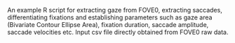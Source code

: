An example R script for extracting gaze from FOVE0, extracting saccades, differentiating fixations and establishing parameters such as gaze area (Bivariate Contour Ellipse Area), fixation duration, saccade amplitude, saccade velocities etc.
Input csv file directly obtained from FOVE0 raw data.
